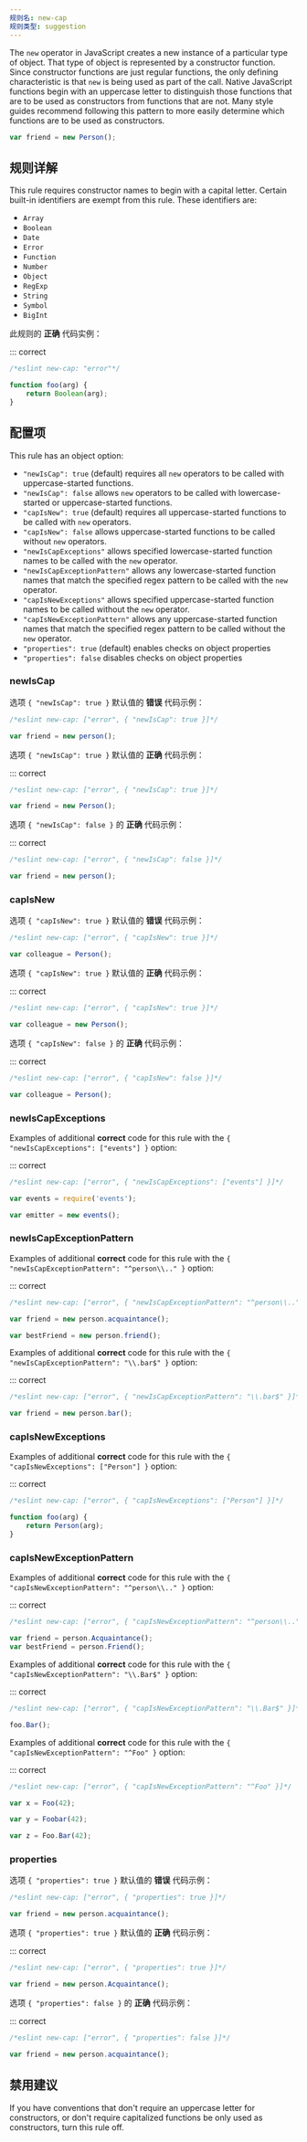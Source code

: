 ```yaml
---
规则名: new-cap
规则类型: suggestion
---
```



The `new` operator in JavaScript creates a new instance of a particular type of object. That type of object is represented by a constructor function. Since constructor functions are just regular functions, the only defining characteristic is that `new` is being used as part of the call. Native JavaScript functions begin with an uppercase letter to distinguish those functions that are to be used as constructors from functions that are not. Many style guides recommend following this pattern to more easily determine which functions are to be used as constructors.

```js
var friend = new Person();
```

## 规则详解

This rule requires constructor names to begin with a capital letter. Certain built-in identifiers are exempt from this rule. These identifiers are:

* `Array`
* `Boolean`
* `Date`
* `Error`
* `Function`
* `Number`
* `Object`
* `RegExp`
* `String`
* `Symbol`
* `BigInt`

此规则的 **正确** 代码实例：

::: correct

```js
/*eslint new-cap: "error"*/

function foo(arg) {
    return Boolean(arg);
}
```

## 配置项

This rule has an object option:

* `"newIsCap": true` (default) requires all `new` operators to be called with uppercase-started functions.
* `"newIsCap": false` allows `new` operators to be called with lowercase-started or uppercase-started functions.
* `"capIsNew": true` (default) requires all uppercase-started functions to be called with `new` operators.
* `"capIsNew": false` allows uppercase-started functions to be called without `new` operators.
* `"newIsCapExceptions"` allows specified lowercase-started function names to be called with the `new` operator.
* `"newIsCapExceptionPattern"` allows any lowercase-started function names that match the specified regex pattern to be called with the `new` operator.
* `"capIsNewExceptions"` allows specified uppercase-started function names to be called without the `new` operator.
* `"capIsNewExceptionPattern"` allows any uppercase-started function names that match the specified regex pattern to be called without the `new` operator.
* `"properties": true` (default) enables checks on object properties
* `"properties": false` disables checks on object properties

### newIsCap

选项 `{ "newIsCap": true }`  默认值的 **错误** 代码示例：



```js
/*eslint new-cap: ["error", { "newIsCap": true }]*/

var friend = new person();
```

选项 `{ "newIsCap": true }` 默认值的 **正确** 代码示例：

::: correct

```js
/*eslint new-cap: ["error", { "newIsCap": true }]*/

var friend = new Person();
```

选项 `{ "newIsCap": false }` 的 **正确** 代码示例：

::: correct

```js
/*eslint new-cap: ["error", { "newIsCap": false }]*/

var friend = new person();
```

### capIsNew

选项 `{ "capIsNew": true }`  默认值的 **错误** 代码示例：



```js
/*eslint new-cap: ["error", { "capIsNew": true }]*/

var colleague = Person();
```

选项 `{ "capIsNew": true }` 默认值的 **正确** 代码示例：

::: correct

```js
/*eslint new-cap: ["error", { "capIsNew": true }]*/

var colleague = new Person();
```

选项 `{ "capIsNew": false }` 的 **正确** 代码示例：

::: correct

```js
/*eslint new-cap: ["error", { "capIsNew": false }]*/

var colleague = Person();
```

### newIsCapExceptions

Examples of additional **correct** code for this rule with the `{ "newIsCapExceptions": ["events"] }` option:

::: correct

```js
/*eslint new-cap: ["error", { "newIsCapExceptions": ["events"] }]*/

var events = require('events');

var emitter = new events();
```

### newIsCapExceptionPattern

Examples of additional **correct** code for this rule with the `{ "newIsCapExceptionPattern": "^person\\.." }` option:

::: correct

```js
/*eslint new-cap: ["error", { "newIsCapExceptionPattern": "^person\\.." }]*/

var friend = new person.acquaintance();

var bestFriend = new person.friend();
```

Examples of additional **correct** code for this rule with the `{ "newIsCapExceptionPattern": "\\.bar$" }` option:

::: correct

```js
/*eslint new-cap: ["error", { "newIsCapExceptionPattern": "\\.bar$" }]*/

var friend = new person.bar();
```

### capIsNewExceptions

Examples of additional **correct** code for this rule with the `{ "capIsNewExceptions": ["Person"] }` option:

::: correct

```js
/*eslint new-cap: ["error", { "capIsNewExceptions": ["Person"] }]*/

function foo(arg) {
    return Person(arg);
}
```

### capIsNewExceptionPattern

Examples of additional **correct** code for this rule with the `{ "capIsNewExceptionPattern": "^person\\.." }` option:

::: correct

```js
/*eslint new-cap: ["error", { "capIsNewExceptionPattern": "^person\\.." }]*/

var friend = person.Acquaintance();
var bestFriend = person.Friend();
```

Examples of additional **correct** code for this rule with the `{ "capIsNewExceptionPattern": "\\.Bar$" }` option:

::: correct

```js
/*eslint new-cap: ["error", { "capIsNewExceptionPattern": "\\.Bar$" }]*/

foo.Bar();
```

Examples of additional **correct** code for this rule with the `{ "capIsNewExceptionPattern": "^Foo" }` option:

::: correct

```js
/*eslint new-cap: ["error", { "capIsNewExceptionPattern": "^Foo" }]*/

var x = Foo(42);

var y = Foobar(42);

var z = Foo.Bar(42);
```

### properties

选项 `{ "properties": true }`  默认值的 **错误** 代码示例：



```js
/*eslint new-cap: ["error", { "properties": true }]*/

var friend = new person.acquaintance();
```

选项 `{ "properties": true }` 默认值的 **正确** 代码示例：

::: correct

```js
/*eslint new-cap: ["error", { "properties": true }]*/

var friend = new person.Acquaintance();
```

选项 `{ "properties": false }` 的 **正确** 代码示例：

::: correct

```js
/*eslint new-cap: ["error", { "properties": false }]*/

var friend = new person.acquaintance();
```

## 禁用建议

If you have conventions that don't require an uppercase letter for constructors, or don't require capitalized functions be only used as constructors, turn this rule off.
